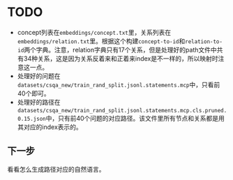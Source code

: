 # TODO

- concept列表在`embeddings/concept.txt`里，关系列表在`embeddings/relation.txt`里。根据这个构建`concept-to-id`和`relation-to-id`两个字典。注意，relation字典只有17个关系，但是处理好的path文件中共有34种关系，这是因为关系反着来和正着来index是不一样的，所以映射时注意这一点。
- 处理好的问题在`datasets/csqa_new/train_rand_split.jsonl.statements.mcp`中，只看前40个即可。
- 处理好的路径在`datasets/csqa_new/train_rand_split.jsonl.statements.mcp.cls.pruned.0.15.json`中，只有前40个问题的对应路径。该文件里所有节点和关系都是用其对应的index表示的。

## 下一步

看看怎么生成路径对应的自然语言。